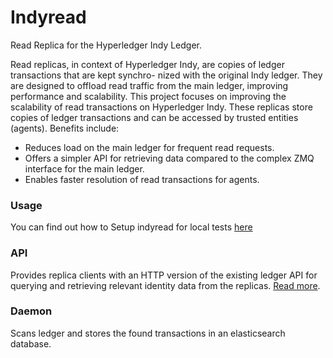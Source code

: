 # Indyread
Read Replica for the Hyperledger Indy Ledger.

Read replicas, in context of Hyperledger Indy, are copies of ledger transactions that are kept synchro-
nized with the original Indy ledger. They are designed to offload read traffic from the main ledger,
improving performance and scalability.
This project focuses on improving the scalability of read transactions on Hyperledger Indy. These
replicas store copies of ledger transactions and can be accessed by trusted entities (agents). Benefits
include:
- Reduces load on the main ledger for frequent read requests.
- Offers a simpler API for retrieving data compared to the complex ZMQ interface for the main
ledger.
- Enables faster resolution of read transactions for agents.

### Usage
You can find out how to Setup indyread for local tests [here](docs/setup_local_test_network.md)

### API
Provides replica clients with an HTTP version of the existing ledger API for querying and retrieving relevant identity data from the replicas. [Read more](docs/API.md).

###  Daemon
Scans ledger and stores the found transactions in an elasticsearch database.

